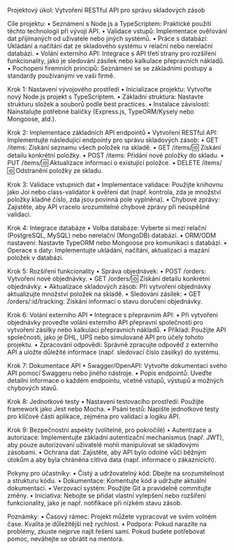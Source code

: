 Projektový úkol: Vytvoření RESTful API pro správu skladových zásob

Cíle projektu:
• Seznámení s Node.js a TypeScriptem: Praktické použití těchto technologií při vývoji API.
• Validace vstupů: Implementace ověřování dat přijímaných od uživatele nebo jiných systémů.
• Práce s databází: Ukládání a načítání dat ze skladového systému v relační nebo nerelační databázi.
• Volání externího API: Integrace s API třetí strany pro rozšíření funkcionality, jako je sledování zásilek nebo kalkulace přepravních nákladů.
• Pochopení firemních principů: Seznámení se se základními postupy a standardy používanými ve vaší firmě.

Krok 1: Nastavení vývojového prostředí
• Inicializace projektu: Vytvořte nový Node.js projekt s TypeScriptem.
• Základní struktura: Nastavte strukturu složek a souborů podle best practices.
• Instalace závislostí: Nainstalujte potřebné balíčky (Express.js, TypeORM/Kysely nebo Mongoose, atd.).

Krok 2: Implementace základních API endpointů
• Vytvoření RESTful API: Implementujte následující endpointy pro správu skladových zásob:
• GET /items: Získání seznamu všech položek na skladě.
• GET /items/:id: Získání detailu konkrétní položky.
• POST /items: Přidání nové položky do skladu.
• PUT /items/:id: Aktualizace informací o existující položce.
• DELETE /items/:id: Odstranění položky ze skladu.

Krok 3: Validace vstupních dat
• Implementace validace: Použijte knihovnu jako Joi nebo class-validator k ověření dat (např. kontrola, zda je množství položky kladné číslo, zda jsou povinná pole vyplněna).
• Chybové zprávy: Zajistěte, aby API vracelo srozumitelné chybové zprávy při neúspěšné validaci.

Krok 4: Integrace databáze
• Volba databáze: Vyberte si mezi relační (PostgreSQL, MySQL) nebo nerelační (MongoDB) databází.
• ORM/ODM nastavení: Nastavte TypeORM nebo Mongoose pro komunikaci s databází.
• Operace s daty: Implementujte ukládání, načítání, aktualizaci a mazání položek v databázi.

Krok 5: Rozšíření funkcionality
• Správa objednávek:
• POST /orders: Vytvoření nové objednávky.
• GET /orders/:id: Získání detailu konkrétní objednávky.
• Aktualizace skladových zásob: Při vytvoření objednávky aktualizujte množství položek na skladě.
• Sledování zásilek:
• GET /orders/:id/tracking: Získání informací o stavu doručení objednávky.

Krok 6: Volání externího API
• Integrace s přepravním API:
• Při vytvoření objednávky proveďte volání externího API přepravní společnosti pro vytvoření zásilky nebo kalkulaci přepravních nákladů.
• Příklad: Použijte API společnosti, jako je DHL, UPS nebo simulované API pro účely tohoto projektu.
• Zpracování odpovědi: Správně zpracujte odpověď z externího API a uložte důležité informace (např. sledovací číslo zásilky) do systému.

Krok 7: Dokumentace API
• Swagger/OpenAPI: Vytvořte dokumentaci svého API pomocí Swaggeru nebo jiného nástroje.
• Popis endpointů: Uveďte detailní informace o každém endpointu, včetně vstupů, výstupů a možných chybových stavů.

Krok 8: Jednotkové testy
• Nastavení testovacího prostředí: Použijte framework jako Jest nebo Mocha.
• Psání testů: Napište jednotkové testy pro klíčové části aplikace, zejména pro validaci a logiku API.

Krok 9: Bezpečnostní aspekty (volitelné, pro pokročilé)
• Autentizace a autorizace: Implementujte základní autentizační mechanismus (např. JWT), aby pouze autorizovaní uživatelé mohli manipulovat se skladovými zásobami.
• Ochrana dat: Zajistěte, aby API bylo odolné vůči běžným útokům a aby byla chráněna citlivá data (např. informace o zákaznících).

Pokyny pro účastníky:
• Čistý a udržovatelný kód: Dbejte na srozumitelnost a strukturu kódu.
• Dokumentace: Komentujte kód a udržujte aktuální dokumentaci.
• Verzovací systém: Použijte Git a pravidelně commitujte změny.
• Iniciativa: Nebojte se přidat vlastní vylepšení nebo rozšíření funkcionality, jako je např. notifikace při nízkém stavu zásob.

Poznámky:
• Časový rámec: Projekt můžete vypracovat ve svém volném čase. Kvalita je důležitější než rychlost.
• Podpora: Pokud narazíte na problémy, zkuste nejprve najít řešení sami. Pokud budete potřebovat pomoc, neváhejte se obrátit na mentora.
